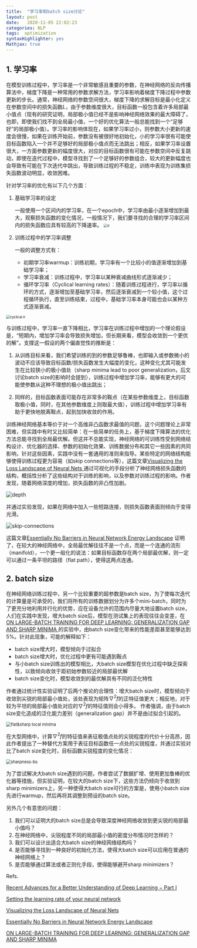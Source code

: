 ```yaml
---
title:  "学习率和batch size讨论"
layout: post
date:   2020-11-05 22:02:23
categories: NLP
tags:  optimization
syntaxHighlighter: yes
Mathjax: true
---
```


## 1. 学习率

在模型训练过程中，学习率是一个非常敏感且重要的参数，在神经网络的反向传播算法中，梯度下降是一种常用的参数求解方法，学习率影响着梯度下降过程中参数更新的步长。通常，神经网络的参数空间很大，梯度下降的求解目标是最小化定义在参数空间中的损失函数$L$，由于参数维度很大，目标函数一般包含着许多局部最小值点（现有的研究证明，局部极小值已经不是影响神经网络效果的最大障碍了，也即，即使我们找不到全局最小值，一个好的优化算法一般总能找到一个“足够好”的局部极小值）。学习率的影响体现在，如果学习率过小，则参数大小更新的速度会很慢，如果在训练开始前，参数没有被很好地初始化，小的学习率很有可能使目标函数陷入一个并不足够好的局部极小值点而无法跳出；相反，如果学习率设置很大，一方面参数更新的幅度很大，对应的目标函数很有可能在参数空间中反复跳动，即使在迭代过程中，模型寻找到了一个足够好的参数组合，较大的更新幅度也会导致有可能在下次迭代中跳出，导致训练过程的不稳定，训练中表现为训练集损失函数波动明显，收敛困难。

针对学习率的优化有以下几个方面：

1. 基础学习率的设定

   一般使用一个区间内的学习率，在一个epoch中，学习率由最小逐渐增加到最大，观察损失函数的变化情况，一般情况下，我们要寻找的合理的学习率区间内的损失函数应具有较高的下降速率。
   <img src="http://shihanmax.top/20201028203345_YZu2rk_lr_finder.jpeg" alt="lr" style="zoom:67%;" />

2. 训练过程中的学习率调整

   一般的调整方式有：

   - 初期学习率warmup：训练初期，学习率有一个比较小的值逐渐增加到基础学习率；
   - 学习率衰减：训练过程中，学习率以某种衰减曲线形式逐渐减少；
   - 循环学习率（Cyclical learning rates）：随着训练过程进行，学习率以循环的方式，逐渐增加至基础学习率，然后逐渐衰减到一个较小值，这个过程循环执行，直至训练结束，过程中，基础学习率本身可能也会以某种方式逐渐衰减。


<img src="http://shihanmax.top/20201028204513_BsaS8K_Screen-Shot-2018-02-25-at-8.44.49-PM.jpeg" alt="cyclical lr" style="zoom: 67%;">

与训练过程中，学习率一直下降相比，学习率在训练过程中增加的一个理论假设是，“短期内，增加学习率会导致损失增加，但长期来看，模型会收敛到一个更优的解”。支撑这一假设的两个偏直觉性的推断是：

1. 从训练目标来看，我们希望训练的到的参数足够鲁棒，也即输入或参数微小的波动不应该导致目标函数/损失函数发生大幅度的变化，这种变化尤其可能发生在比较狭小的极小值处（sharp minima lead to poor generalization，后文讨论batch size的影响时会提到），训练过程中增加学习率，能够有更大的可能使参数从这种不理想的极小值出跳出；

2. 同样的，目标函数表面可能存在非常多的鞍点（在某些参数维度上，目标函数取极小值，同时，在其他参数维度上则取最大值），训练过程中增加学习率有助于更快地脱离鞍点，起到加快收敛的作用。

训练神经网络基本等价于对一个高维非凸函数求最值的问题，这个问题理论上非常困难，但实践中有时又比较简单：在一些简单的任务上，基于梯度下降算法的优化方法总能寻找到全局最优解。但这并不总能实现，神经网络的可训练性受到网络结构设计、优化器的选择、参数的初始化效果、训练数据分布和其它一些因素的共同影响，针对这些因素，实践中没有一套通用的准则来指导。某些特定的网络结构能够使得训练过程更为容易（如skip connections等），这篇文章[Visualizing the Loss Landscape of Neural Nets ](https://arxiv.org/pdf/1712.09913.pdf)通过可视化的手段分析了神经网络损失函数的结构，概括性分析了这些结构对于训练的影响，以及参数对训练过程的影响。作者发现，随着网络深度的增加，损失函数的非凸性加剧。

![depth](http://shihanmax.top/20201029204158_fSpDaA_%E6%88%AA%E5%B1%8F2020-10-29%2020.41.50.jpeg)

并通过实验发现，如果在网络中加入一些短路连接，则损失函数表面则倾向于变得光滑。

![skip-connections](http://shihanmax.top/20201029204023_N5naCq_%E6%88%AA%E5%B1%8F2020-10-29%2020.40.15.jpeg)

这篇文章[Essentially No Barriers in Neural Network Energy Landscape]( https://icml.cc/Conferences/2018/Schedule?showEvent=2780) 证明了，在较大的神经网络中，全局最优解往往不是一个点，而是一个连通的流形（manifold），一个更一般化的说法：如果目标函数存在两个局部最优解，则一定可以通过一条平坦的路径（flat path），使得这两点连通。

## 2. batch size

在神经网络训练过程中，另一个比较重要的超参数是batch size，为了使每次迭代的计算量是可承受的，我们将所有的训练数据划分为许多个mini-batch，同时为了更充分地利用并行化的优势，应在设备允许的范围内尽量大地设置batch size，人们在实践中发现，增大batch size后，模型在测试集上的表现往往会变差，在[ON LARGE-BATCH TRAINING FOR DEEP LEARNING: GENERALIZATION GAP AND SHARP MINIMA ](https://arxiv.org/pdf/1609.04836.pdf)的实验中，由batch size变化带来的性能差距甚至能够达到5%。针对此现象，可能的解释如下：

- batch size增大时，模型倾向于过拟合
- batch size增大时，优化过程中更有可能遇到鞍点
- 与小batch size训练出的模型相比，大batch size模型在优化过程中缺乏探索性，以致倾向收敛于距初始参数较近的局部最优解
- batch size变化时，模型收敛到的最优解具有不同的泛化特性

作者通过统计性实验证明了后两个推论的合理性：增大batch size时，模型倾向于收敛到尖锐的局部最小值处，该处表现为矩阵$\nabla ^2 f$的正特征值更大；相反地，对于较为平坦的局部最小值处对应的$\nabla ^2 f$的特征值则会小得多。 作者强调，由于batch size变化造成的泛化能力差别（generalization gap）并不是由过拟合引起的。

<img src="http://shihanmax.top/20201103203609_IyHglP_%E6%88%AA%E5%B1%8F2020-11-03%2020.36.02.jpeg" alt="flat&amp;sharp local minima " style="zoom:80%;" />

在大型网络中，计算$\nabla ^2 f$的特征值来表征极值点处的尖锐程度的代价十分高昂，因此作者提出了一种替代方案用于表征目标函数任一点处的尖锐程度，并通过实验对比了batch size变化时，目标函数尖锐程度的变化情况：

<img src="http://shihanmax.top/20201103204854_WbTFyO_%E6%88%AA%E5%B1%8F2020-11-03%2020.48.44.jpeg" alt="sharpness-bs " style="zoom:80%;" />

为了尝试解决大batch size遇到的问题，作者尝试了数据扩增、使用更加鲁棒的优化器等措施，但实验证明，在较大的batch size下，这些方法仍倾向于收敛到sharp minimizers上，另一种使得大batch size可行的方案是，使用小batch size先进行warmup，然后再将其调整到预设的batch size。

另外几个有意思的问题：

1. 我们可以证明大的batch size总是会导致深度神经网络收敛到更尖锐的局部最小值吗？
2. 在神经网络中，尖锐程度不同的局部最小值的密度分布情况时怎样的？
3. 我们可以设计出适合大batch size的神经网络结构吗？
4. 是否能够寻找到一种良好的初始化方法，使得大batch size可以应用在普通的神经网络上？
5. 是否能够通过算法或者正则化手段，使得能够避开sharp minimizers？



Refs.

[Recent Advances for a Better Understanding of Deep Learning − Part I]( https://towardsdatascience.com/recent-advances-for-a-better-understanding-of-deep-learning-part-i-5ce34d1cc914)

[Setting the learning rate of your neural network]( https://www.jeremyjordan.me/nn-learning-rate/)

[Visualizing the Loss Landscape of Neural Nets](https://arxiv.org/pdf/1712.09913.pdf)

[Essentially No Barriers in Neural Network Energy Landscape]( https://icml.cc/Conferences/2018/Schedule?showEvent=2780)

[ON LARGE-BATCH TRAINING FOR DEEP LEARNING: GENERALIZATION GAP AND SHARP MINIMA ](https://arxiv.org/pdf/1609.04836.pdf)





